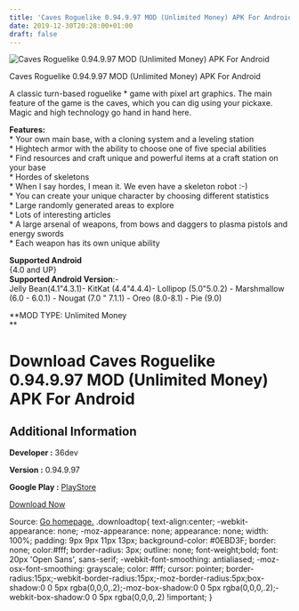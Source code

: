 ```yaml
---
title: 'Caves Roguelike 0.94.9.97 MOD (Unlimited Money) APK For Android'
date: 2019-12-30T20:28:00+01:00
draft: false
---
```


![Caves Roguelike 0.94.9.97 MOD (Unlimited Money) APK For Android](https://i0.wp.com/apkhome.net/wp-content/uploads/2019/12/Caves-Roguelike-0.94.9.97-MOD-Unlimited-Money.png "Caves Roguelike 0.94.9.97 MOD (Unlimited Money) APK For Android")

  

Caves Roguelike 0.94.9.97 MOD (Unlimited Money) APK For Android

A classic turn-based roguelike \* game with pixel art graphics. The main feature of the game is the caves, which you can dig using your pickaxe. Magic and high technology go hand in hand here.

**Features:**  
\* Your own main base, with a cloning system and a leveling station  
\* Hightech armor with the ability to choose one of five special abilities  
\* Find resources and craft unique and powerful items at a craft station on your base  
\* Hordes of skeletons  
\* When I say hordes, I mean it. We even have a skeleton robot :-)  
\* You can create your unique character by choosing different statistics  
\* Large randomly generated areas to explore  
\* Lots of interesting articles  
\* A large arsenal of weapons, from bows and daggers to plasma pistols and energy swords  
\* Each weapon has its own unique ability

**Supported Android**  
{4.0 and UP}  
**Supported Android Version**:-  
Jelly Bean(4.1"4.3.1)- KitKat (4.4"4.4.4)- Lollipop (5.0"5.0.2) - Marshmallow (6.0 - 6.0.1) - Nougat (7.0 " 7.1.1) - Oreo (8.0-8.1) - Pie (9.0)

**MOD TYPE: Unlimited Money  
**

Download Caves Roguelike 0.94.9.97 MOD (Unlimited Money) APK For Android
========================================================================

Additional Information
----------------------

**Developer :** 36dev

**Version :** 0.94.9.97

**Google Play :** [PlayStore](https://play.google.com/store/apps/details?id=thirty.six.dev.underworld)

  

[Download Now](https://store4app.co/post/caves-roguelike-0-94-9-97-mod-unlimited-money-apk-for-android_1577731176)

  
Source: [Go homepage.](https://store4app.co/post/caves-roguelike-0-94-9-97-mod-unlimited-money-apk-for-android_1577731176) .downloadtop{ text-align:center; -webkit-appearance: none; -moz-appearance: none; appearance: none; width: 100%; padding: 9px 9px 11px 13px; background-color: #0EBD3F; border: none; color:#fff; border-radius: 3px; outline: none; font-weight;bold; font: 20px 'Open Sans', sans-serif; -webkit-font-smoothing: antialiased; -moz-osx-font-smoothing: grayscale; color: #fff; cursor: pointer; border-radius:15px;-webkit-border-radius:15px;-moz-border-radius:5px;box-shadow:0 0 5px rgba(0,0,0,.2);-moz-box-shadow:0 0 5px rgba(0,0,0,.2);-webkit-box-shadow:0 0 5px rgba(0,0,0,.2) !important; }